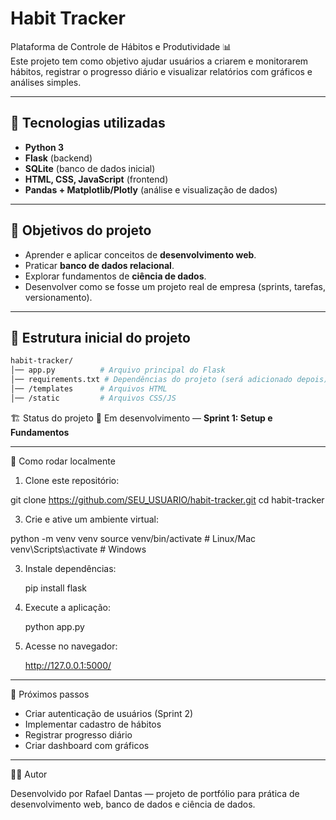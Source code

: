 # Habit Tracker

Plataforma de Controle de Hábitos e Produtividade 📊  
Este projeto tem como objetivo ajudar usuários a criarem e monitorarem hábitos, registrar o progresso diário e visualizar relatórios com gráficos e análises simples.  

---

## 🚀 Tecnologias utilizadas
- **Python 3**  
- **Flask** (backend)  
- **SQLite** (banco de dados inicial)  
- **HTML, CSS, JavaScript** (frontend)  
- **Pandas + Matplotlib/Plotly** (análise e visualização de dados)  

---

## 🎯 Objetivos do projeto
- Aprender e aplicar conceitos de **desenvolvimento web**.  
- Praticar **banco de dados relacional**.  
- Explorar fundamentos de **ciência de dados**.  
- Desenvolver como se fosse um projeto real de empresa (sprints, tarefas, versionamento).  

---

## 📂 Estrutura inicial do projeto
```bash
habit-tracker/
│── app.py          # Arquivo principal do Flask
│── requirements.txt # Dependências do projeto (será adicionado depois)
│── /templates      # Arquivos HTML
│── /static         # Arquivos CSS/JS
```

🏗 Status do projeto
🚧 Em desenvolvimento — **Sprint 1: Setup e Fundamentos**

---

📝 Como rodar localmente

1. Clone este repositório:
   
  git clone https://github.com/SEU_USUARIO/habit-tracker.git
  cd habit-tracker

3. Crie e ative um ambiente virtual:

  python -m venv venv
  source venv/bin/activate  # Linux/Mac
  venv\Scripts\activate     # Windows

3. Instale dependências:

   pip install flask

4. Execute a aplicação:

   python app.py

5. Acesse no navegador:

   http://127.0.0.1:5000/

---

📌 Próximos passos

- Criar autenticação de usuários (Sprint 2)
- Implementar cadastro de hábitos
- Registrar progresso diário
- Criar dashboard com gráficos

---

👨‍💻 Autor

Desenvolvido por Rafael Dantas — projeto de portfólio para prática de desenvolvimento web, banco de dados e ciência de dados.



   



